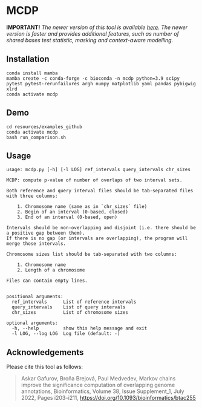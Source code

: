 # MCDP

**IMPORTANT!** *The newer version of this tool is available [here](https://github.com/fmfi-compbio/mcdp2). The newer version is faster and provides additional features, such as number of shared bases test statistic, masking and context-aware modelling.*

## Installation

```shell
conda install mamba
mamba create -c conda-forge -c bioconda -n mcdp python=3.9 scipy pytest pytest-rerunfailures argh numpy matplotlib yaml pandas pybigwig xlrd
conda activate mcdp
```

## Demo

```shell
cd resources/examples_github
conda activate mcdp
bash run_comparison.sh
```

## Usage

```
usage: mcdp.py [-h] [-l LOG] ref_intervals query_intervals chr_sizes

MCDP: compute p-value of number of overlaps of two interval sets.

Both reference and query interval files should be tab-separated files with three columns:

    1. Chromosome name (same as in `chr_sizes` file)
    2. Begin of an interval (0-based, closed)
    3. End of an interval (0-based, open)

Intervals should be non-overlapping and disjoint (i.e. there should be a positive gap between them).
If there is no gap (or intervals are overlapping), the program will merge those intervals.

Chromosome sizes list should be tab-separated with two columns:

    1. Chromosome name
    2. Length of a chromosome

Files can contain empty lines.
    

positional arguments:
  ref_intervals      List of reference intervals
  query_intervals    List of query intervals
  chr_sizes          List of chromosome sizes

optional arguments:
  -h, --help         show this help message and exit
  -l LOG, --log LOG  Log file (default: -)
```

## Acknowledgements

Please cite this tool as follows:

> Askar Gafurov, Broňa Brejová, Paul Medvedev, 
> Markov chains improve the significance computation of overlapping genome annotations, 
> Bioinformatics, Volume 38, Issue Supplement_1, July 2022, Pages i203–i211, https://doi.org/10.1093/bioinformatics/btac255
